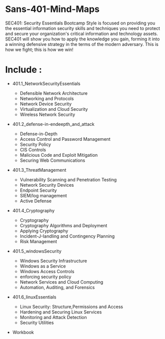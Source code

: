 # Sans-401-Mind-Maps

SEC401: Security Essentials Bootcamp Style is focused on providing you the essential information security skills and techniques you need to protect and secure your organization's critical information and technology assets. SEC401 will show you how to apply the knowledge you gain, forming it into a winning defensive strategy in the terms of the modern adversary. This is how we fight; this is how we win!

# Include : 

  - 401.1_NetworkSecurityEssentials
    - Defensible Network Architecture 
    - Networking and Protocols 
    - Network Device Security 
    - Virtualization and Cloud Security 
    - Wireless Network Security   
  - 401.2_defense-in-endeepth_and_attack
    - Defense-in-Depth 
    - Access Control and Password Management 
    - Security Policy
    - CIS Controls 
    - Malicious Code and Exploit Mitigation 
    - Securing Web Communications 
  - 401.3_ThreatManagement
    - Vulnerability Scanning and Penetration Testing 
    - Network Security Devices
    - Endpoint Security
    - SIEM/log management
    - Active Defense  
  - 401.4_Cryptography
    - Cryptography
    - Cryptography Algorithms and Deployment 
    - Applying Cryptography 
    - Incident-J-Iandling and Contingency Planning 
    - Risk Management 
  - 401.5_windowsSecurity
    - Windows Security Infrastructure 
    - Windows as a Service 
    - Windows Access Controls 
    - enforcing security policy
    - Network Services and Cloud Computing 
    - Automation, Auditing, and Forensics 
  - 401.6_linuxEssentials
    - Linux Security: Structure,Permissions and Access 
    - Hardening and Securing Linux Services 
    - Monitoring and Attack Detection 
    - Security Utilities 

  - Workbook
